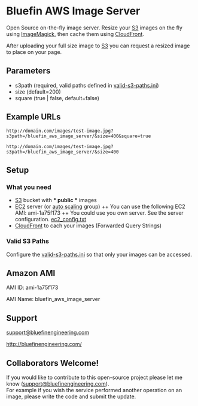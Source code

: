 Bluefin AWS Image Server
=============

Open Source on-the-fly image server.  Resize your [S3](http://aws.amazon.com/s3/) images on the fly using [ImageMagick](http://www.imagemagick.org/script/index.php), then cache them using [CloudFront](http://aws.amazon.com/cloudfront/).

After uploading your full size image to [S3](http://aws.amazon.com/s3/) you can request a resized image to place on your page.


Parameters
-------

<ul>
<li>s3path (required, valid paths defined in <a href="bluefin_aws_image_server/blob/master/www/valid-s3-paths.ini">valid-s3-paths.ini</a>)</li>
<li>size (default=200)</li>
<li>square (true | false, default=false)</li>
</ul>

Example URLs
-------

    http://domain.com/images/test-image.jpg?s3path=/bluefin_aws_image_server/&size=400&square=true

    http://domain.com/images/test-image.jpg?s3path=/bluefin_aws_image_server/&size=400
    
Setup
-------

### What you need
+ [S3](http://aws.amazon.com/s3/) bucket with <strong>* public *</strong> images
+ [EC2](http://aws.amazon.com/ec2/) server (or [auto scaling](http://aws.amazon.com/autoscaling/) group)
++ You can use the following EC2 AMI: ami-1a75f173
++ You could use you own server.  See the server configuration. <a href="bluefin_aws_image_server/blob/master/config/ec2_config.txt">ec2_config.txt</a>
+ [CloudFront](http://aws.amazon.com/cloudfront/) to cach your images (Forwarded Query Strings)


### Valid S3 Paths

Configure the <a href="bluefin_aws_image_server/blob/master/www/valid-s3-paths.ini">valid-s3-paths.ini</a> so that only your images can be accessed.   

Amazon AMI
-------

AMI ID: ami-1a75f173

AMI Name: bluefin_aws_image_server
    
Support
-------

support@bluefinengineering.com

http://bluefinengineering.com/
    
Collaborators Welcome!
-------

If you would like to contribute to this open-source project please let me know (support@bluefinengineering.com).  
For example if you wish the service performed another operation on an image, please write the code and submit the update.
